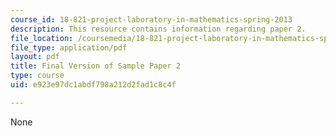 ```yaml
---
course_id: 18-821-project-laboratory-in-mathematics-spring-2013
description: This resource contains information regarding paper 2.
file_location: /coursemedia/18-821-project-laboratory-in-mathematics-spring-2013/e923e97dc1abdf798a212d2fad1c8c4f_MIT18_821S13_paper2-final.pdf
file_type: application/pdf
layout: pdf
title: Final Version of Sample Paper 2
type: course
uid: e923e97dc1abdf798a212d2fad1c8c4f

---
```

None